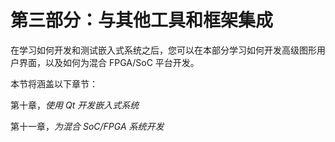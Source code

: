 # 第三部分：与其他工具和框架集成

在学习如何开发和测试嵌入式系统之后，您可以在本部分学习如何开发高级图形用户界面，以及如何为混合 FPGA/SoC 平台开发。

本节将涵盖以下章节：

第十章，*使用 Qt 开发嵌入式系统*

第十一章，*为混合 SoC/FPGA 系统开发*
